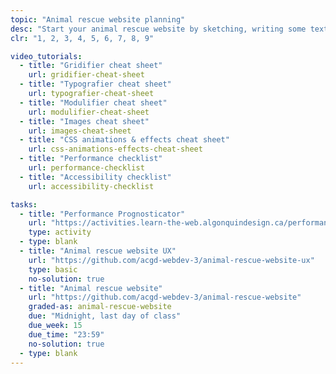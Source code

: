 ```yaml
---
topic: "Animal rescue website planning"
desc: "Start your animal rescue website by sketching, writing some text & starting to code."
clr: "1, 2, 3, 4, 5, 6, 7, 8, 9"

video_tutorials:
  - title: "Gridifier cheat sheet"
    url: gridifier-cheat-sheet
  - title: "Typografier cheat sheet"
    url: typografier-cheat-sheet
  - title: "Modulifier cheat sheet"
    url: modulifier-cheat-sheet
  - title: "Images cheat sheet"
    url: images-cheat-sheet
  - title: "CSS animations & effects cheat sheet"
    url: css-animations-effects-cheat-sheet
  - title: "Performance checklist"
    url: performance-checklist
  - title: "Accessibility checklist"
    url: accessibility-checklist

tasks:
  - title: "Performance Prognosticator"
    url: "https://activities.learn-the-web.algonquindesign.ca/performance-prognosticator/"
    type: activity
  - type: blank
  - title: "Animal rescue website UX"
    url: "https://github.com/acgd-webdev-3/animal-rescue-website-ux"
    type: basic
    no-solution: true
  - title: "Animal rescue website"
    url: "https://github.com/acgd-webdev-3/animal-rescue-website"
    graded-as: animal-rescue-website
    due: "Midnight, last day of class"
    due_week: 15
    due_time: "23:59"
    no-solution: true
  - type: blank
---
```


